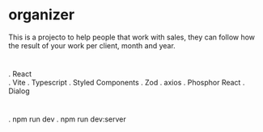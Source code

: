 # organizer

This is a projecto to help people that work with sales, they can follow how the result of your work per client, month and year. 


# 
. React </br>
. Vite
. Typescript
. Styled Components
. Zod
. axios
. Phosphor React
. Dialog

#
. npm run dev
. npm run dev:server
